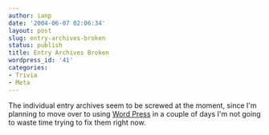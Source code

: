 ```yaml
---
author: ianp
date: '2004-06-07 02:06:34'
layout: post
slug: entry-archives-broken
status: publish
title: Entry Archives Broken
wordpress_id: '41'
categories:
- Trivia
- Meta
---
```


The individual entry archives seem to be screwed at the moment, since
I'm planning to move over to using [Word
Press](http://www.wordpress.org) in a couple of days I'm not going to
waste time trying to fix them right now.
